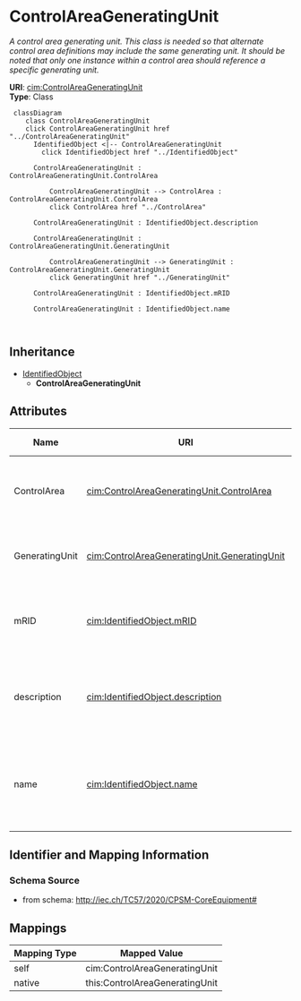 # ControlAreaGeneratingUnit


_A control area generating unit. This class is needed so that alternate control area definitions may include the same generating unit.   It should be noted that only one instance within a control area should reference a specific generating unit._





**URI**: [cim:ControlAreaGeneratingUnit](http://iec.ch/TC57/CIM100#ControlAreaGeneratingUnit)<br />
**Type**: Class




```mermaid
 classDiagram
    class ControlAreaGeneratingUnit
    click ControlAreaGeneratingUnit href "../ControlAreaGeneratingUnit"
      IdentifiedObject <|-- ControlAreaGeneratingUnit
        click IdentifiedObject href "../IdentifiedObject"
      
      ControlAreaGeneratingUnit : ControlAreaGeneratingUnit.ControlArea
        
          ControlAreaGeneratingUnit --> ControlArea : ControlAreaGeneratingUnit.ControlArea
          click ControlArea href "../ControlArea"
        
      ControlAreaGeneratingUnit : IdentifiedObject.description
        
      ControlAreaGeneratingUnit : ControlAreaGeneratingUnit.GeneratingUnit
        
          ControlAreaGeneratingUnit --> GeneratingUnit : ControlAreaGeneratingUnit.GeneratingUnit
          click GeneratingUnit href "../GeneratingUnit"
        
      ControlAreaGeneratingUnit : IdentifiedObject.mRID
        
      ControlAreaGeneratingUnit : IdentifiedObject.name
        
      
```





## Inheritance
* [IdentifiedObject](IdentifiedObject.md)
    * **ControlAreaGeneratingUnit**



## Attributes


| Name | URI | Cardinality and Range | Description | Inheritance |
| ---  | --- | --- | --- | --- |
| ControlArea | [cim:ControlAreaGeneratingUnit.ControlArea](http://iec.ch/TC57/CIM100#ControlAreaGeneratingUnit.ControlArea) | 1 <br />  [ControlArea](ControlArea.md)  | The parent control area for the generating unit specifications | direct |
| GeneratingUnit | [cim:ControlAreaGeneratingUnit.GeneratingUnit](http://iec.ch/TC57/CIM100#ControlAreaGeneratingUnit.GeneratingUnit) | 1 <br />  [GeneratingUnit](GeneratingUnit.md)  | The generating unit specified for this control area | direct |
| mRID | [cim:IdentifiedObject.mRID](http://iec.ch/TC57/CIM100#IdentifiedObject.mRID) | 1 <br />  string  | Master resource identifier issued by a model authority | [IdentifiedObject](IdentifiedObject.md) |
| description | [cim:IdentifiedObject.description](http://iec.ch/TC57/CIM100#IdentifiedObject.description) | 0..1 <br />  string  | The description is a free human readable text describing or naming the object | [IdentifiedObject](IdentifiedObject.md) |
| name | [cim:IdentifiedObject.name](http://iec.ch/TC57/CIM100#IdentifiedObject.name) | 1 <br />  string  | The name is any free human readable and possibly non unique text naming the o... | [IdentifiedObject](IdentifiedObject.md) |









## Identifier and Mapping Information







### Schema Source


* from schema: http://iec.ch/TC57/2020/CPSM-CoreEquipment#





## Mappings

| Mapping Type | Mapped Value |
| ---  | ---  |
| self | cim:ControlAreaGeneratingUnit |
| native | this:ControlAreaGeneratingUnit |




